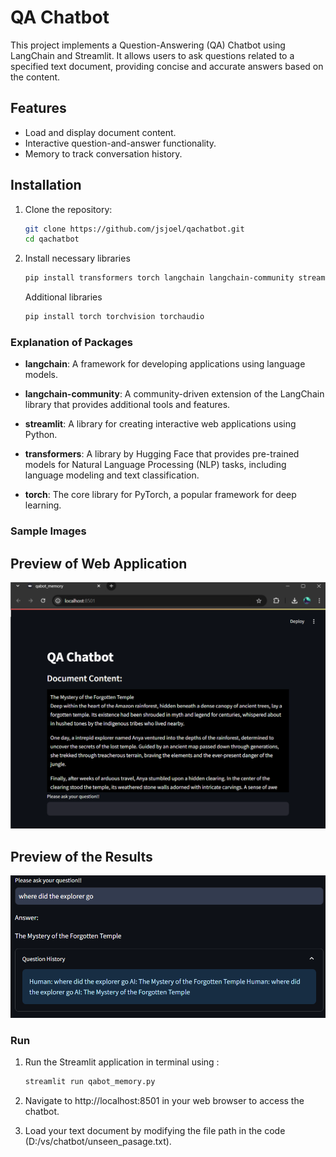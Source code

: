 # QA Chatbot

This project implements a Question-Answering (QA) Chatbot using LangChain and Streamlit. It allows users to ask questions related to a specified text document, providing concise and accurate answers based on the content.

## Features

- Load and display document content.
- Interactive question-and-answer functionality.
- Memory to track conversation history.

## Installation
1. Clone the repository:
   ```bash
   git clone https://github.com/jsjoel/qachatbot.git
   cd qachatbot
   ```
2. Install necessary libraries
   ```bash
   pip install transformers torch langchain langchain-community streamlit
   ```
   Additional libraries
   ```bash
   pip install torch torchvision torchaudio
   ```
### Explanation of Packages
- **langchain**: A framework for developing applications using language models.

- **langchain-community**: A community-driven extension of the LangChain library that provides additional tools and features.

- **streamlit**: A library for creating interactive web applications using Python.

- **transformers**: A library by Hugging Face that provides pre-trained models for Natural Language Processing (NLP) tasks, including language modeling and text classification.

- **torch**: The core library for PyTorch, a popular framework for deep learning.

### Sample Images
   ## Preview of Web Application
   ![The web application preview](https://github.com/jsjoel/qachatbot/blob/main/assets/Screenshot%202024-10-03%20224252.png)

   ## Preview of the Results
   ![Web application preview](https://github.com/jsjoel/qachatbot/blob/main/assets/Screenshot%202024-10-03%20232359.png)

   

### Run
1. Run the Streamlit application in terminal using :
   ```bash
   streamlit run qabot_memory.py
   ```
2. Navigate to http://localhost:8501 in your web browser to access the chatbot.

3. Load your text document by modifying the file path in the code (D:/vs/chatbot/unseen_pasage.txt).






